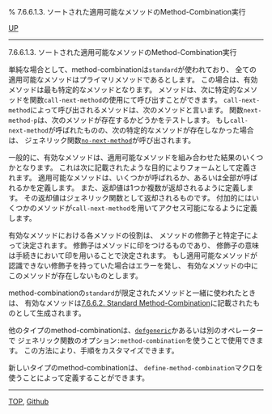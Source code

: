 % 7.6.6.1.3. ソートされた適用可能なメソッドのMethod-Combination実行

[UP](7.6.6.1.html)  

---

7.6.6.1.3. ソートされた適用可能なメソッドのMethod-Combination実行


単純な場合として、method-combinationは`standard`が使われており、
全ての適用可能なメソッドはプライマリメソッドであるとします。
この場合は、有効メソッドは最も特定的なメソッドとなります。
メソッドは、次に特定的なメソッドを関数`call-next-method`の使用にて呼び出すことができます。
`call-next-method`によって呼び出されるメソッドは、次のメソッドと言います。
関数`next-method-p`は、次のメソッドが存在するかどうかをテストします。
もし`call-next-method`が呼ばれたものの、次の特定的なメソッドが存在しなかった場合は、
ジェネリック関数[`no-next-method`](7.7.no-next-method.html)が呼び出されます。

一般的に、有効なメソッドは、適用可能なメソッドを組み合わせた結果のいくつかとなります。
これは次に記載されたような目的によりフォームとして定義されます。
適用可能なメソッドは、いくつかが呼ばれるか、あるいは全部が呼ばれるかを定義します。
また、返却値は1つか複数が返却されるように定義します。
その返却値はジェネリック関数として返却されるものです。
付加的にはいくつかのメソッドが`call-next-method`を用いてアクセス可能になるように定義します。

有効なメソッドにおける各メソッドの役割は、
メソッドの修飾子と特定子によって決定されます。
修飾子はメソッドに印をつけるものであり、
修飾子の意味は手続きにおいて印を用いることで決定されます。
もし適用可能なメソッドが認識できない修飾子を持っていた場合はエラーを発し、
有効なメソッドの中にこのメソッドが存在しないものとします。

method-combinationの`standard`が限定されたメソッドと一緒に使われたときは、
有効なメソッドは[7.6.6.2. Standard Method-Combination](7.6.6.2.html)に記載されたものとして生成されます。

他のタイプのmethod-combinationは、[`defgeneric`](7.7.defgeneric.html)かあるいは別のオペレーターで
ジェネリック関数のオプション`:method-combination`を使うことで使用できます。
この方法により、手順をカスタマイズできます。

新しいタイプのmethod-combinationは、
`define-method-combination`マクロを使うことによって定義することができます。


---
[TOP](index.html),  [Github](https://github.com/nptcl/npt-japanese)


